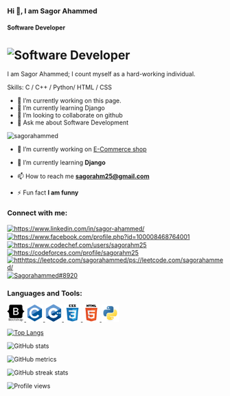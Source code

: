 ### Hi  👋, I am Sagor Ahammed
#### Software Developer
# ![Software Developer](https://scontent.fjsr8-1.fna.fbcdn.net/v/t39.30808-6/327742820_1329884964250627_6215337585583983942_n.png?_nc_cat=101&ccb=1-7&_nc_sid=e3f864&_nc_eui2=AeG7StNzQr8s7YmcwPfrmySkAMOQmgcTf4wAw5CaBxN_jDdb-ItZ3KCIE89GGjdK6QVGFx1QYU4p14ulc4_oSKH_&_nc_ohc=zNtoxDc9TtMAX8tshYt&_nc_ht=scontent.fjsr8-1.fna&oh=00_AfCJhUqKPV7A9emtn9nv7bIF9f6La8p013OZxzPZenbRvw&oe=63DB862F)

I am Sagor Ahammed; I count myself as a hard-working individual. 

Skills: C / C++ / Python/ HTML / CSS

- 🔭 I’m currently working on this page. 
- 🌱 I’m currently learning Django 
- 👯 I’m looking to collaborate on github 
- 💬 Ask me about Software Development 




<p align="left"> <img src="https://komarev.com/ghpvc/?username=sagorahammed&label=Profile%20views&color=0e75b6&style=flat" alt="sagorahammed" /> </p>

- 🔭 I’m currently working on [E-Commerce shop](https://online-shop-s.netlify.app/)

- 🌱 I’m currently learning **Django**

- 📫 How to reach me **sagorahm25@gmail.com**

- ⚡ Fun fact **I am funny**

<h3 align="left">Connect with me:</h3>
<p align="left">
<a href="https://linkedin.com/in/https://www.linkedin.com/in/sagor-ahammed/" target="blank"><img align="center" src="https://raw.githubusercontent.com/rahuldkjain/github-profile-readme-generator/master/src/images/icons/Social/linked-in-alt.svg" alt="https://www.linkedin.com/in/sagor-ahammed/" height="30" width="40" /></a>
<a href="https://fb.com/https://www.facebook.com/profile.php?id=100008468764001" target="blank"><img align="center" src="https://raw.githubusercontent.com/rahuldkjain/github-profile-readme-generator/master/src/images/icons/Social/facebook.svg" alt="https://www.facebook.com/profile.php?id=100008468764001" height="30" width="40" /></a>
<a href="https://www.codechef.com/users/https://www.codechef.com/users/sagorahm25" target="blank"><img align="center" src="https://cdn.jsdelivr.net/npm/simple-icons@3.1.0/icons/codechef.svg" alt="https://www.codechef.com/users/sagorahm25" height="30" width="40" /></a>
<a href="https://codeforces.com/profile/https://codeforces.com/profile/sagorahm25" target="blank"><img align="center" src="https://raw.githubusercontent.com/rahuldkjain/github-profile-readme-generator/master/src/images/icons/Social/codeforces.svg" alt="https://codeforces.com/profile/sagorahm25" height="30" width="40" /></a>
<a href="https://www.leetcode.com/htthttps://leetcode.com/sagorahammed/ps://leetcode.com/sagorahammed/" target="blank"><img align="center" src="https://raw.githubusercontent.com/rahuldkjain/github-profile-readme-generator/master/src/images/icons/Social/leet-code.svg" alt="htthttps://leetcode.com/sagorahammed/ps://leetcode.com/sagorahammed/" height="30" width="40" /></a>
<a href="https://discord.gg/Sagorahammed#8920" target="blank"><img align="center" src="https://raw.githubusercontent.com/rahuldkjain/github-profile-readme-generator/master/src/images/icons/Social/discord.svg" alt="Sagorahammed#8920" height="30" width="40" /></a>
</p>

<h3 align="left">Languages and Tools:</h3>
<p align="left"> <a href="https://getbootstrap.com" target="_blank" rel="noreferrer"> <img src="https://raw.githubusercontent.com/devicons/devicon/master/icons/bootstrap/bootstrap-plain-wordmark.svg" alt="bootstrap" width="40" height="40"/> </a> <a href="https://www.cprogramming.com/" target="_blank" rel="noreferrer"> <img src="https://raw.githubusercontent.com/devicons/devicon/master/icons/c/c-original.svg" alt="c" width="40" height="40"/> </a> <a href="https://www.w3schools.com/cpp/" target="_blank" rel="noreferrer"> <img src="https://raw.githubusercontent.com/devicons/devicon/master/icons/cplusplus/cplusplus-original.svg" alt="cplusplus" width="40" height="40"/> </a> <a href="https://www.w3schools.com/css/" target="_blank" rel="noreferrer"> <img src="https://raw.githubusercontent.com/devicons/devicon/master/icons/css3/css3-original-wordmark.svg" alt="css3" width="40" height="40"/> </a> <a href="https://www.w3.org/html/" target="_blank" rel="noreferrer"> <img src="https://raw.githubusercontent.com/devicons/devicon/master/icons/html5/html5-original-wordmark.svg" alt="html5" width="40" height="40"/> </a> <a href="https://www.python.org" target="_blank" rel="noreferrer"> <img src="https://raw.githubusercontent.com/devicons/devicon/master/icons/python/python-original.svg" alt="python" width="40" height="40"/> </a> </p>




[![Top Langs](https://github-readme-stats.vercel.app/api/top-langs/?username=Sagor-Ahammed)](https://github.com/anuraghazra/github-readme-stats)

![GitHub stats](https://github-readme-stats.vercel.app/api?username=Sagor-Ahammed&show_icons=true)  

![GitHub metrics](https://metrics.lecoq.io/Sagor-Ahammed)  

![GitHub streak stats](https://streak-stats.demolab.com/?user=Sagor-Ahammed)  

![Profile views](https://gpvc.arturio.dev/Sagor-Ahammed)  


